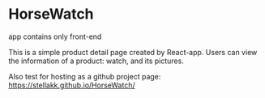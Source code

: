 # HorseWatch
app contains only front-end

This is a simple product detail page created by React-app.
Users can view the information of a product: watch, and its pictures.

Also test for hosting as a github project page: https://stellakk.github.io/HorseWatch/
